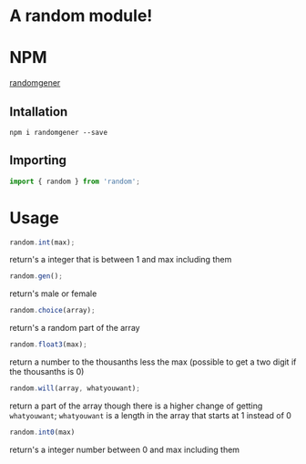 # A random module!

# NPM

[randomgener](https://www.npmjs.com/package/randomgener)

## Intallation

`npm i randomgener --save`

## Importing

```JavaScript
import { random } from 'random';
```

# Usage

```JavaScript
random.int(max);
```

return's a integer that is between 1 and max including them

```JavaScript
random.gen();
```

return's male or female

```JavaScript
random.choice(array);
```

return's a random part of the array

```JavaScript
random.float3(max);
```

return a number to the thousanths less the max (possible to get a two digit if the thousanths is 0)

```JavaScript
random.will(array, whatyouwant);
```

return a part of the array though there is a higher change of getting `whatyouwant`;
`whatyouwant` is a length in the array that starts at 1 instead of 0


```JavaScript
random.int0(max)
```

return's a integer number between 0 and max including them

